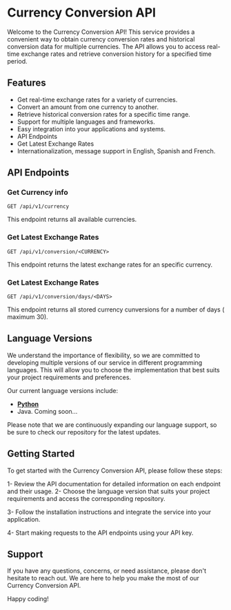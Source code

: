 # Currency Conversion API

Welcome to the Currency Conversion API! This service provides a convenient way to obtain currency conversion rates and historical conversion data for multiple currencies. The API allows you to access real-time exchange rates and retrieve conversion history for a specified time period.

## Features
* Get real-time exchange rates for a variety of currencies.
* Convert an amount from one currency to another.
* Retrieve historical conversion rates for a specific time range.
* Support for multiple languages and frameworks.
* Easy integration into your applications and systems.
* API Endpoints
* Get Latest Exchange Rates
* Internationalization, message support in English, Spanish and French.

## API Endpoints

### Get Currency info

~~~
GET /api/v1/currency
~~~

This endpoint returns all available currencies.

### Get Latest Exchange Rates

~~~
GET /api/v1/conversion/<CURRENCY>
~~~

This endpoint returns the latest exchange rates for an specific currency.

### Get Latest Exchange Rates

~~~
GET /api/v1/conversion/days/<DAYS>
~~~

This endpoint returns all stored currency cunversions for a number of days (
maximum 30).

## Language Versions

We understand the importance of flexibility, so we are committed to developing multiple versions of our service in different programming languages. This will allow you to choose the implementation that best suits your project requirements and preferences.

Our current language versions include:

* [**Python**](./backend-djangorest/README.md)
* Java. Coming soon...

Please note that we are continuously expanding our language support, so be sure to check our repository for the latest updates.

## Getting Started

To get started with the Currency Conversion API, please follow these steps:

1- Review the API documentation for detailed information on each endpoint and their usage.
2- Choose the language version that suits your project requirements and access the corresponding repository.

3- Follow the installation instructions and integrate the service into your application.

4- Start making requests to the API endpoints using your API key.

## Support

If you have any questions, concerns, or need assistance, please don't hesitate to reach out. We are here to help you make the most of our Currency Conversion API.

Happy coding!